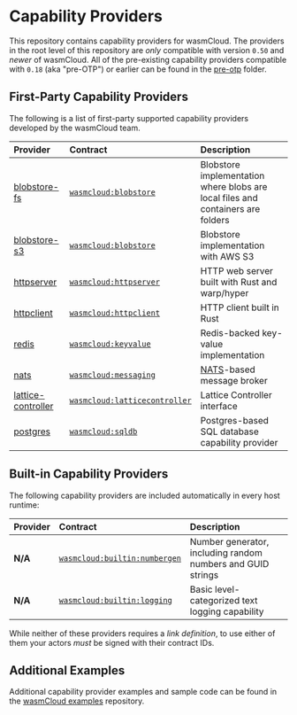 # Capability Providers

This repository contains capability providers for wasmCloud. The providers 
in the root level of this repository are _only_ compatible with version `0.50`
and _newer_ of wasmCloud. All of the pre-existing capability providers compatible
with `0.18` (aka "pre-OTP") or earlier can be found in the [pre-otp](./pre-otp) folder.

## First-Party Capability Providers
The following is a list of first-party supported capability providers developed by the
wasmCloud team.

| Provider | Contract | Description |
| :--- | :--- | :--- |
| [blobstore-fs](./blobstore-fs) | [`wasmcloud:blobstore`](https://github.com/wasmCloud/interfaces/tree/main/blobstore-fs) | Blobstore implementation where blobs are local files and containers are folders |
| [blobstore-s3](./blobstore-s3) | [`wasmcloud:blobstore`](https://github.com/wasmCloud/interfaces/tree/main/blobstore-s3) | Blobstore implementation with AWS S3|
| [httpserver](./httpserver-rs) | [`wasmcloud:httpserver`](https://github.com/wasmCloud/interfaces/tree/main/httpserver) | HTTP web server built with Rust and warp/hyper |
| [httpclient](./httpclient) | [`wasmcloud:httpclient`](https://github.com/wasmCloud/interfaces/tree/main/httpclient) | HTTP client built in Rust |
| [redis](./kvredis) | [`wasmcloud:keyvalue`](https://github.com/wasmCloud/interfaces/tree/main/keyvalue) | Redis-backed key-value implementation |
| [nats](./nats) | [`wasmcloud:messaging`](https://github.com/wasmCloud/interfaces/tree/main/messaging) | [NATS](https://nats.io)-based message broker |
| [lattice-controller](./lattice-controller) | [`wasmcloud:latticecontroller`](https://github.com/wasmCloud/interfaces/tree/main/lattice-controller) | Lattice Controller interface |
| [postgres](./sqldb-postgres) | [`wasmcloud:sqldb`](https://github.com/wasmCloud/interfaces/tree/main/sqldb) | Postgres-based SQL database capability provider |

## Built-in Capability Providers
The following capability providers are included automatically in every host runtime:

| Provider | Contract | Description |
| :--- | :--- | :--- |
| **N/A** | [`wasmcloud:builtin:numbergen`](https://github.com/wasmCloud/interfaces/tree/main/numbergen) | Number generator, including random numbers and GUID strings |
| **N/A** | [`wasmcloud:builtin:logging`](https://github.com/wasmCloud/interfaces/tree/main/logging) | Basic level-categorized text logging capability |

While neither of these providers requires a _link definition_, to use either of them your actors _must_ be signed with their contract IDs.

## Additional Examples
Additional capability provider examples and sample code can be found in the [wasmCloud examples](https://github.com/wasmCloud/examples) repository.